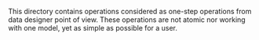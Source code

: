 This directory contains operations considered as one-step operations from data designer point of view. These operations
are not atomic nor working with one model, yet as simple as possible for a user.
